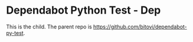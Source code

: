 # Dependabot Python Test - Dep
This is the child.  The parent repo is https://github.com/bitovi/dependabot-py-test.